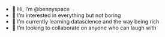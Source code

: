 - 👋 Hi, I’m @bennyspace
- 👀 I’m interested in everything but not boring
- 🌱 I’m currently learning datascience and the way being rich
- 💞️ I’m looking to collaborate on anyone who can laugh with

<!---
Xiniya/Xiniya is a ✨ special ✨ repository because its `README.md` (this file) appears on your GitHub profile.
You can click the Preview link to take a look at your changes.
--->
